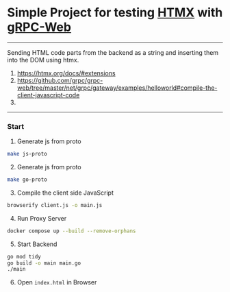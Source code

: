 # Simple Project for testing [HTMX](https://htmx.org/docs/) with [gRPC-Web](https://github.com/grpc/grpc-web/tree/master)
---
Sending HTML code parts from the backend as a string and inserting them into the DOM using htmx.

1. https://htmx.org/docs/#extensions
2. https://github.com/grpc/grpc-web/tree/master/net/grpc/gateway/examples/helloworld#compile-the-client-javascript-code
3. 

---
### Start
1. Generate js from proto 
```sh
make js-proto
```
2. Generate js from proto
```sh
make go-proto
```
3. Compile the client side JavaScript 
```sh
browserify client.js -o main.js
```
4. Run Proxy Server
```sh
docker compose up --build --remove-orphans
```
5. Start Backend
```sh
go mod tidy
go build -o main main.go
./main
```
6. Open `index.html` in Browser
